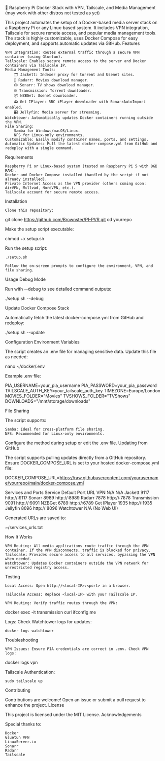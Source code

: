 🐳 Raspberry Pi Docker Stack with VPN, Tailscale, and Media Management (may work with other distros not tested as yet)

This project automates the setup of a Docker-based media server stack on a Raspberry Pi or any Linux-based system. It includes VPN integration, Tailscale for secure remote access, and popular media management tools. The stack is highly customizable, uses Docker Compose for easy deployment, and supports automatic updates via GitHub.
Features

    VPN Integration: Routes external traffic through a secure VPN container (using Gluetun).
    Tailscale: Enables secure remote access to the server and Docker containers via Tailscale IP.
    Media Management Tools:
        🗂️ Jackett: Indexer proxy for torrent and Usenet sites.
        🎥 Radarr: Movies download manager.
        📺 Sonarr: TV shows download manager.
        🌐 Transmission: Torrent downloader.
        📦 NZBGet: Usenet downloader.
        📻 Get IPlayer: BBC iPlayer downloader with SonarrAutoImport enabled.
        🎛️ Jellyfin: Media server for streaming.
    Watchtower: Automatically updates Docker containers running outside the VPN.
    File Sharing:
        Samba for Windows/macOS/Linux.
        NFS for Linux-only environments.
    Customizable: Easily modify container names, ports, and settings.
    Automatic Updates: Pull the latest docker-compose.yml from GitHub and redeploy with a single command.

Requirements

    Raspberry Pi or Linux-based system (tested on Raspberry Pi 5 with 8GB RAM).
    Docker and Docker Compose installed (handled by the script if not already installed).
    Private Internet Access as the VPN provider (others coming soon: AirVPN, Mullvad, NordVPN, etc.).
    Tailscale account for secure remote access.

Installation

    Clone this repository:

git clone https://github.com/Brownster/PI-PVR.git
cd yourrepo

Make the setup script executable:

chmod +x setup.sh

Run the setup script:

    ./setup.sh

    Follow the on-screen prompts to configure the environment, VPN, and file sharing.

Usage
Debug Mode

Run with --debug to see detailed command outputs:

./setup.sh --debug

Update Docker Compose Stack

Automatically fetch the latest docker-compose.yml from GitHub and redeploy:

./setup.sh --update

Configuration
Environment Variables

The script creates an .env file for managing sensitive data. Update this file as needed:

nano ~/docker/.env

Example .env file:

PIA_USERNAME=your_pia_username
PIA_PASSWORD=your_pia_password
TAILSCALE_AUTH_KEY=your_tailscale_auth_key
TIMEZONE=Europe/London
MOVIES_FOLDER="Movies"
TVSHOWS_FOLDER="TVShows"
DOWNLOADS="/mnt/storage/downloads"

File Sharing

The script supports:

    Samba: Ideal for cross-platform file sharing.
    NFS: Recommended for Linux-only environments.

Configure the method during setup or edit the .env file.
Updating from GitHub

The script supports pulling updates directly from a GitHub repository. Ensure DOCKER_COMPOSE_URL is set to your hosted docker-compose.yml file:

DOCKER_COMPOSE_URL=https://raw.githubusercontent.com/yourusername/yourrepo/main/docker-compose.yml

Services and Ports
Service	Default Port	URL
VPN	N/A	N/A
Jackett	9117	http://<IP>:9117
Sonarr	8989	http://<IP>:8989
Radarr	7878	http://<IP>:7878
Transmission	9091	http://<IP>:9091
NZBGet	6789	http://<IP>:6789
Get IPlayer	1935	http://<IP>:1935
Jellyfin	8096	http://<IP>:8096
Watchtower	N/A	(No Web UI)

Generated URLs are saved to:

~/services_urls.txt

How It Works

    VPN Routing: All media applications route traffic through the VPN container. If the VPN disconnects, traffic is blocked for privacy.
    Tailscale: Provides secure access to all services, bypassing the VPN when needed.
    Watchtower: Updates Docker containers outside the VPN network for unrestricted registry access.

Testing

    Local Access: Open http://<local-IP>:<port> in a browser.

    Tailscale Access: Replace <local-IP> with your Tailscale IP.

    VPN Routing: Verify traffic routes through the VPN:

docker exec -it transmission curl ifconfig.me

Logs: Check Watchtower logs for updates:

    docker logs watchtower

Troubleshooting

    VPN Issues: Ensure PIA credentials are correct in .env. Check VPN logs:

docker logs vpn

Tailscale Authentication:

    sudo tailscale up

Contributing

Contributions are welcome! Open an issue or submit a pull request to enhance the project.
License

This project is licensed under the MIT License.
Acknowledgements

Special thanks to:

    Docker
    Gluetun VPN
    LinuxServer.io
    Sonarr
    Radarr
    Tailscale
